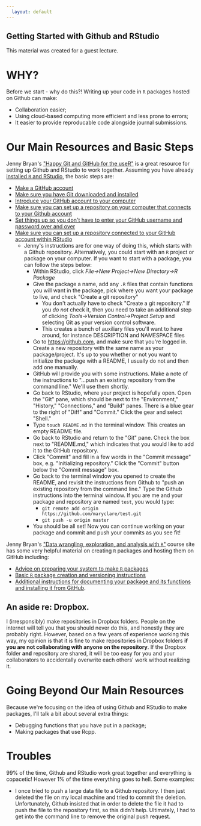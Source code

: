 ```yaml
---
  layout: default
---
```

  
Getting Started with Github and RStudio
-------
  
This material was created for a guest lecture.

# WHY?

Before we start - why do this?! Writing up your code in `R` packages hosted on Github can make:

* Collaboration easier;
* Using cloud-based computing more efficient and less prone to errors;
* It easier to provide reproducable code alongside journal submissions.

# Our Main Resources and Basic Steps

Jenny Bryan's ["Happy Git and GitHub for the useR"](https://happygitwithr.com) is a great resource for setting up Github and RStudio to work together. Assuming you have already [installed `R` and RStudio](https://happygitwithr.com/install-r-rstudio.html#install-r-rstudio), the basic steps are:

- [Make a GitHub account](https://happygitwithr.com/github-acct.html#github-acct)
- [Make sure you have Git downloaded and installed](https://happygitwithr.com/install-git.html#install-git)
- [Introduce your GitHub account to your computer](https://happygitwithr.com/hello-git.html#hello-git)
- [Make sure you can set up a repository on your computer that connects to your Github account](https://happygitwithr.com/push-pull-github.html#push-pull-github)
- [Set things up so you don't have to enter your GitHub username and password over and over](https://happygitwithr.com/credential-caching.html#credential-caching)
- [Make sure you can set up a repository connected to your GitHub account within RStudio](https://happygitwithr.com/rstudio-git-github.html#rstudio-git-github)
    - Jenny's instructions are for one way of doing this, which starts with a Github repository. Alternatively, you could start with an `R` project or package on your computer. If you want to start with a package, you can follow the steps below:
        - Within RStudio, click *File->New Project->New Directory->R Package*
        - Give the package a name, add any `.R` files that contain functions you will want in the package, pick where you want your package to live, and check "Create a git repository"
            - You don't actually have to check "Create a git repository." If you *do not* check it, then you need to take an additional step of clicking *Tools->Version Control->Project Setup* and selecting Git as your version control software.
            - This creates a bunch of auxiliary files you'll want to have around, for instance DESCRIPTION and NAMESPACE files
        - Go to https://github.com, and make sure that you're logged in. Create a new repository with the same name as your package/project. It's up to you whether or not you want to initialize the package with a README, I usually do not and then add one manually.
        - GitHub will provide you with some instructions. Make a note of the instructions to "...push an existing repository from the command line." We'll use them shortly.
        - Go back to RStudio, where your project is hopefully open. Open the "Git" pane, which should be next to the "Environment," "History," "Connections," and "Build" panes. There is a blue gear to the right of "Diff" and "Commit." Click the gear and select "Shell."
        - Type `touch README.md` in the terminal window. This creates an empty README file.
        - Go back to RStudio and return to the "Git" pane. Check the box next to "README.md," which indicates that you would like to add it to the GitHub repository. 
        - Click "Commit" and fill in a few words in the "Commit message" box, e.g. "Initializing repository." Click the "Commit" button below the "Commit message" box.
        - Go back to the terminal window you opened to create the README, and revisit the instructions from Github to "push an existing repository from the command line." Type the Github instructions into the terminal window. If you are me and your package and repository are named `test`, you would type:
            - `git remote add origin https://github.com/maryclare/test.git`
            - `git push -u origin master`
        - You should be all set! Now you can continue working on your package and commit and push your commits as you see fit!
            

Jenny Bryan's ["Data wrangling, exploration, and analysis with `R`"](https://stat545.com/index.html) course site has some very helpful material on creating `R` packages and hosting them on GitHub including:

- [Advice on preparing your system to make `R` packages](https://stat545.com/packages01_system-prep.html)
- [Basic `R` package creation and versioning instructions](https://stat545.com/packages04_foofactors-package-01.html)
- [Additional instructions for documenting your package and its functions and installing it from GitHub](https://stat545.com/packages05_foofactors-package-02.html).



## An aside re: Dropbox.

I (irresponsibly) make repositories in Dropbox folders. People on the internet will tell you that you should never do this, and honestly they are probably right. However, based on a few years of experience working this way, my opinion is that it is fine to make repositories in Dropbox folders **if you are not collaborating with anyone on the repository**. If the Dropbox folder **and** repository are shared, it will be too easy for you and your collaborators to accidentally overwrite each others' work without realizing it.


# Going Beyond Our Main Resources

Because we're focusing on the idea of using Github and RStudio to make packages, I'll talk a bit about several extra things:

* Debugging functions that you have put in a package;
* Making packages that use Rcpp.


# Troubles

99% of the time, Github and RStudio work great together and everything is copacetic! However 1% of the time everything goes to hell. Some examples:

* I once tried to push a large data file to a Github repository. I then just deleted the file on my local machine and tried to commit the deletion. Unfortunately, Github insisted that in order to delete the file it had to push the file to the repository first, so this didn't help. Ultimately, I had to get into the command line to remove the original push request.
